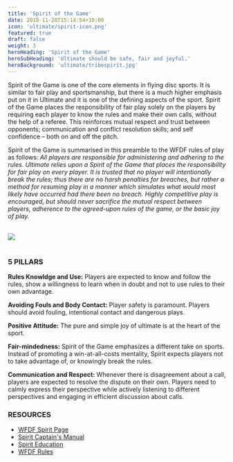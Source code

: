 ```yaml
---
title: 'Spirit of the Game'
date: 2018-11-28T15:14:54+10:00
icon: 'ultimate/spirit-icon.png'
featured: true
draft: false
weight: 3
heroHeading: 'Spirit of the Game'
heroSubHeading: 'Ultimate should be safe, fair and joyful.'
heroBackground: 'ultimate/tribespirit.jpg'
---
```


Spirit of the Game is one of the core elements in flying disc sports. It is similar to fair play and sportsmanship, but there is a much higher emphasis put on it in Ultimate and it is one of the defining aspects of the sport. Spirit of the Game places the responsibility of fair play solely on the players by requiring each player to know the rules and make their own calls, without the help of a referee. This reinforces mutual respect and trust between opponents; communication and conflict resolution skills; and self confidence – both on and off the pitch.

Spirit of the Game is summarised in this preamble to the WFDF rules of play as follows: *All players are responsible for administering and adhering to the rules. Ultimate relies upon a Spirit of the Game that places the responsibility for fair play on every player. It is trusted that no player will intentionally break the rules; thus there are no harsh penalties for breaches, but rather a method for resuming play in a manner which simulates what would most likely have occurred had there been no breach. Highly competitive play is encouraged, but should never sacrifice the mutual respect between players, adherence to the agreed-upon rules of the game, or the basic joy of play.*

<br>
<div class="card">
<img class="figure-img" src="/ultimate/spirit-pillars.png" id="responsive-image"> 
</div>
<br>


<h3>5 PILLARS</h3>

**Rules Knowldge and Use:**
Players are expected to know and follow the rules, show a willingness to learn when in doubt and not to use rules to their own advantage.

**Avoiding Fouls and Body Contact:**
Player safety is paramount. Players should avoid fouling, intentional contact and dangerous plays.

**Positive Attitude:**
The pure and simple joy of ultimate is at the heart of the sport.

**Fair-mindedness:**
Spirit of the Game emphasizes a different take on sports.  Instead of promoting a win-at-all-costs mentality, Spirit expects players not to take advantage of, or knowingly break the rules.

**Communication and Respect:**
Whenever there is disagreement about a call, players are expected to resolve the dispute on their own. Players need to calmly express their perspective while actively listening to different perspectives and engaging in efficient discussion about calls.

<h3>RESOURCES</h3>

- [WFDF Spirit Page](https://wfdf.sport/spirit-of-the-game/)
- [Spirit Captain's Manual](https://wfdf.sport/wp-content/uploads/2020/08/PROVISIONAL-WFDF-Spirit-Captain-Role.pdf)
- [Spirit Education](https://wfdf.sport/spirit-of-the-game/sotg-education-improvement/)
- [WFDF Rules](https://rules.wfdf.org/resources)